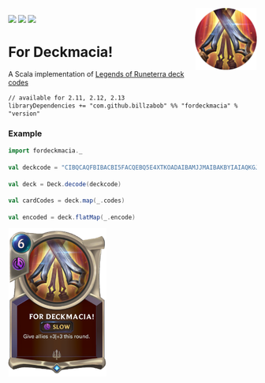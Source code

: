<img align="right" src="https://github.com/Billzabob/ForDeckmacia/blob/master/src/main/resources/demacia.png" height="125px" style="padding-left: 20px"/>


[![](https://github.com/Billzabob/ForDeckmacia/workflows/build/badge.svg)](https://github.com/Billzabob/ForDeckmacia/actions?query=workflow%3Abuild)
[![](https://codecov.io/gh/Billzabob/ForDeckmacia/branch/master/graph/badge.svg)](https://codecov.io/gh/Billzabob/ForDeckmacia)
[![](https://img.shields.io/nexus/r/com.github.billzabob/fordeckmacia_2.13?color=success&nexusVersion=2&server=https%3A%2F%2Foss.sonatype.org)](https://oss.sonatype.org/content/repositories/releases/com/github/billzabob/fordeckmacia_2.13)

# For Deckmacia!

A Scala implementation of [Legends of Runeterra deck codes](https://developer.riotgames.com/docs/lor#deck-codes)

```
// available for 2.11, 2.12, 2.13
libraryDependencies += "com.github.billzabob" %% "fordeckmacia" % "version"
```

### Example ###

```scala mdoc
import fordeckmacia._

val deckcode = "CIBQCAQFBIBACBI5FACQEBQ5E4XTKOADAIBAMJJMAIBAKBYIAIAQKGJWAMAQEBRWAEBAKAYCAECSWNA"

val deck = Deck.decode(deckcode)

val cardCodes = deck.map(_.codes)

val encoded = deck.flatMap(_.encode)
```

<img src="https://github.com/Billzabob/ForDeckmacia/blob/master/src/main/resources/ForDeckmacia.png" height="300px"/>
